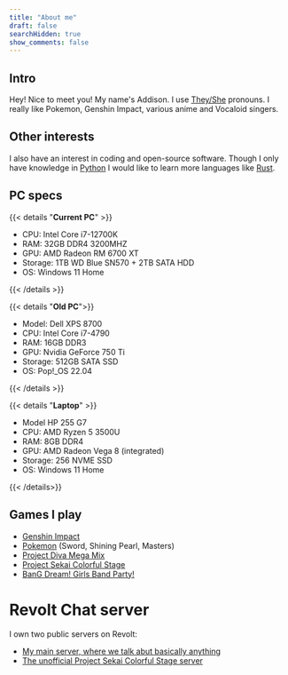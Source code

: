 ```yaml
---
title: "About me"
draft: false
searchHidden: true
show_comments: false
---
```


## Intro
Hey! Nice to meet you! My name's Addison. I use [They/She](https://en.pronouns.page/they&she) pronouns. I really like Pokemon, Genshin Impact, various anime and Vocaloid singers.

## Other interests
I also have an interest in coding and open-source software. Though I only have knowledge in [Python](https://www.python.org) I would like to learn more languages like [Rust](https://www.rust-lang.org).

## PC specs

{{< details "**Current PC**" >}}

- CPU: Intel Core i7-12700K
- RAM: 32GB DDR4 3200MHZ
- GPU: AMD Radeon RM 6700 XT
- Storage: 1TB WD Blue SN570 + 2TB SATA HDD
- OS: Windows 11 Home

{{< /details >}}

{{< details "**Old PC**">}}

- Model: Dell XPS 8700
- CPU: Intel Core i7-4790
- RAM: 16GB DDR3
- GPU: Nvidia GeForce 750 Ti
- Storage: 512GB SATA SSD
- OS: Pop!_OS 22.04

{{< /details >}}

{{< details "**Laptop**" >}}

- Model HP 255 G7
- CPU: AMD Ryzen 5 3500U
- RAM: 8GB DDR4
- GPU: AMD Radeon Vega 8 (integrated)
- Storage: 256 NVME SSD
- OS: Windows 11 Home

{{< /details>}}

## Games I play
- [Genshin Impact](https://en.wikipedia.org/wiki/Genshin_Impact)
- [Pokemon](https://en.wikipedia.org/wiki/Pok%C3%A9mon) (Sword, Shining Pearl, Masters)
- [Project Diva Mega Mix](https://en.wikipedia.org/wiki/Hatsune_Miku:_Project_DIVA)
- [Project Sekai Colorful Stage](https://en.wikipedia.org/wiki/Hatsune_Miku:_Colorful_Stage!)
- [BanG Dream! Girls Band Party!](https://en.wikipedia.org/wiki/BanG_Dream!_Girls_Band_Party!)

# Revolt Chat server
I own two public servers on Revolt:

- [My main server, where we talk abut basically anything](https://app.revolt.chat/invite/CN6ZDq74)
- [The unofficial Project Sekai Colorful Stage server](https://app.revolt.chat/invite/YV5rJaM8)